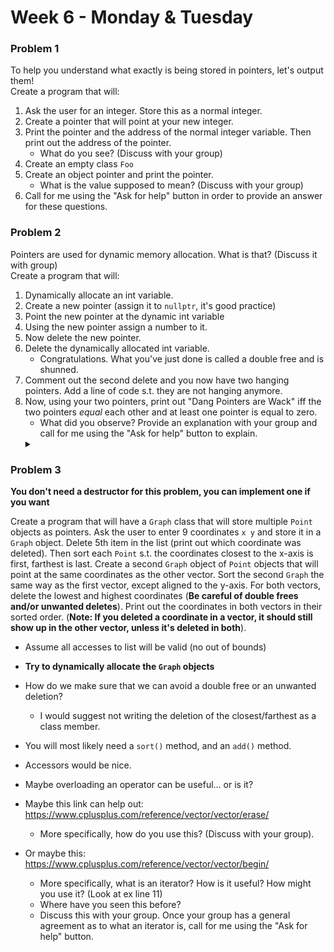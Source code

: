 # Week 6 - Monday & Tuesday

### Problem 1
To help you understand what exactly is being stored in pointers, let's output them!  
Create a program that will:
1. Ask the user for an integer. Store this as a normal integer.
2. Create a pointer that will point at your new integer.
3. Print the pointer and the address of the normal integer variable. Then print out the address of the pointer.
    * What do you see? (Discuss with your group) 
4. Create an empty class `Foo`
5. Create an object pointer and print the pointer.
    * What is the value supposed to mean? (Discuss with your group)
6. Call for me using the "Ask for help" button in order to provide an answer for these questions.

### Problem 2
Pointers are used for dynamic memory allocation. What is that? (Discuss it with group)  
Create a program that will:
1. Dynamically allocate an int variable.
2. Create a new pointer (assign it to `nullptr`, it's good practice)
3. Point the new pointer at the dynamic int variable
5. Using the new pointer assign a number to it.
4. Now delete the new pointer.
6. Delete the dynamically allocated int variable.
    * Congratulations. What you've just done is called a double free and is shunned.
7. Comment out the second delete and you now have two hanging pointers. Add a line of code s.t. they are not hanging anymore.
8. Now, using your two pointers, print out "Dang Pointers are Wack" iff the two pointers *equal* each other and at least one pointer is equal to zero.
    * What did you observe? Provide an explanation with your group and call for me using the "Ask for help" button to explain.
    <details>
        <summary> </summary>
        It should Print
    </details>

### Problem 3
**You don't need a destructor for this problem, you can implement one if you want**  

Create a program that will have a `Graph` class that will store multiple `Point` objects as pointers. 
Ask the user to enter 9 coordinates `x y` and store it in a `Graph` object. 
Delete 5th item in the list (print out which coordinate was deleted). 
Then sort each `Point` s.t. the coordinates closest to the x-axis is first, farthest is last. 
Create a second `Graph` object of `Point` objects that will point at the same coordinates as the other vector. 
Sort the second `Graph` the same way as the first vector, except aligned to the y-axis.
For both vectors, delete the lowest and highest coordinates (**Be careful of double frees and/or unwanted deletes**).
Print out the coordinates in both vectors in their sorted order. (**Note: If you deleted a coordinate in a vector, it should still show up in the other vector, unless it's deleted in both**).

* Assume all accesses to list will be valid (no out of bounds)
* **Try to dynamically allocate the `Graph` objects**
  

* How do we make sure that we can avoid a double free or an unwanted deletion?
    * I would suggest not writing the deletion of the closest/farthest as a class member.
* You will most likely need a `sort()` method, and an `add()` method. 
* Accessors would be nice. 
* Maybe overloading an operator can be useful... or is it?
* Maybe this link can help out: https://www.cplusplus.com/reference/vector/vector/erase/
    * More specifically, how do you use this? (Discuss with your group).
* Or maybe this: https://www.cplusplus.com/reference/vector/vector/begin/
    * More specifically, what is an iterator? How is it useful? How might you use it? (Look at ex line 11)
    * Where have you seen this before?
    * Discuss this with your group. Once your group has a general agreement as to what an iterator is, call for me using the "Ask for help" button.